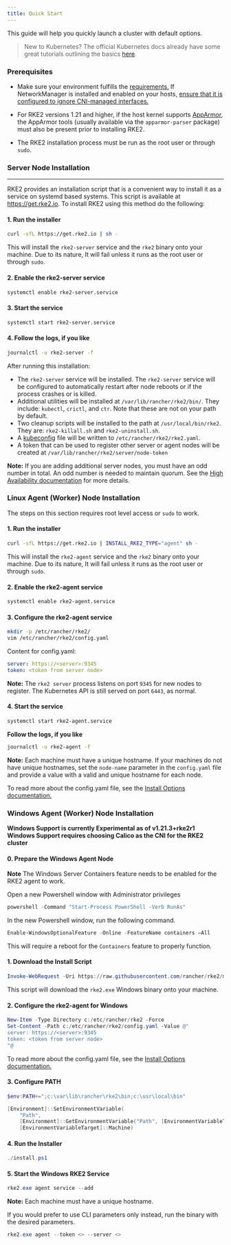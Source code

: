 ```yaml
---
title: Quick Start
---
```


This guide will help you quickly launch a cluster with default options.

> New to Kubernetes? The official Kubernetes docs already have some great tutorials outlining the basics [here](https://kubernetes.io/docs/tutorials/kubernetes-basics/).

### Prerequisites

- Make sure your environment fulfills the [requirements.](requirements.md/requirements/)
If NetworkManager is installed and enabled on your hosts, [ensure that it is configured to ignore CNI-managed interfaces.](../known_issues/#networkmanager)

- For RKE2 versions 1.21 and higher, if the host kernel supports [AppArmor](https://apparmor.net/), the AppArmor tools (usually available via the `apparmor-parser` package) must also be present prior to installing RKE2.

- The RKE2 installation process must be run as the root user or through `sudo`.

### Server Node Installation
--------------
RKE2 provides an installation script that is a convenient way to install it as a service on systemd based systems. This script is available at https://get.rke2.io. To install RKE2 using this method do the following:

#### 1. Run the installer

```sh
curl -sfL https://get.rke2.io | sh -
```

This will install the `rke2-server` service and the `rke2` binary onto your machine. Due to its nature, It will fail unless it runs as the root user or through `sudo`.

#### 2. Enable the rke2-server service

```sh
systemctl enable rke2-server.service
```

#### 3. Start the service

```sh
systemctl start rke2-server.service
```

#### 4. Follow the logs, if you like

```sh
journalctl -u rke2-server -f
```

After running this installation:

* The `rke2-server` service will be installed. The `rke2-server` service will be configured to automatically restart after node reboots or if the process crashes or is killed.
* Additional utilities will be installed at `/var/lib/rancher/rke2/bin/`. They include: `kubectl`, `crictl`, and `ctr`. Note that these are not on your path by default.
* Two cleanup scripts will be installed to the path at `/usr/local/bin/rke2`. They are: `rke2-killall.sh` and `rke2-uninstall.sh`.
* A [kubeconfig](https://kubernetes.io/docs/concepts/configuration/organize-cluster-access-kubeconfig/) file will be written to `/etc/rancher/rke2/rke2.yaml`.
* A token that can be used to register other server or agent nodes will be created at `/var/lib/rancher/rke2/server/node-token`

**Note:** If you are adding additional server nodes, you must have an odd number in total. An odd number is needed to maintain quorum. See the [High Availability documentation](./ha.md) for more details.

### Linux Agent (Worker) Node Installation

The steps on this section requires root level access or `sudo` to work.

#### 1. Run the installer

```sh
curl -sfL https://get.rke2.io | INSTALL_RKE2_TYPE="agent" sh -
```

This will install the `rke2-agent` service and the `rke2` binary onto your machine. Due to its nature, It will fail unless it runs as the root user or through `sudo`.

#### 2. Enable the rke2-agent service

```sh
systemctl enable rke2-agent.service
```

#### 3. Configure the rke2-agent service

```sh
mkdir -p /etc/rancher/rke2/
vim /etc/rancher/rke2/config.yaml
```

Content for config.yaml:

```yaml
server: https://<server>:9345
token: <token from server node>
```

**Note:** The `rke2 server` process listens on port `9345` for new nodes to register. The Kubernetes API is still served on port `6443`, as normal.

#### 4. Start the service

```sh
systemctl start rke2-agent.service
```

**Follow the logs, if you like**

```sh
journalctl -u rke2-agent -f
```

**Note:** Each machine must have a unique hostname. If your machines do not have unique hostnames, set the `node-name` parameter in the `config.yaml` file and provide a value with a valid and unique hostname for each node.

To read more about the config.yaml file, see the [Install Options documentation.](configuration.md#configuration-file)

### Windows Agent (Worker) Node Installation
**Windows Support is currently Experimental as of v1.21.3+rke2r1**
**Windows Support requires choosing Calico as the CNI for the RKE2 cluster**

#### 0. Prepare the Windows Agent Node
**Note** The Windows Server Containers feature needs to be enabled for the RKE2 agent to work.

Open a new Powershell window with Administrator privileges
```powershell
powershell -Command "Start-Process PowerShell -Verb RunAs"
```

In the new Powershell window, run the following command.
```powershell
Enable-WindowsOptionalFeature -Online -FeatureName containers –All
```
This will require a reboot for the `Containers` feature to properly function.

#### 1. Download the Install Script
```powershell
Invoke-WebRequest -Uri https://raw.githubusercontent.com/rancher/rke2/master/install.ps1 -Outfile install.ps1
```
This script will download the `rke2.exe` Windows binary onto your machine.

#### 2. Configure the rke2-agent for Windows
```powershell
New-Item -Type Directory c:/etc/rancher/rke2 -Force
Set-Content -Path c:/etc/rancher/rke2/config.yaml -Value @"
server: https://<server>:9345
token: <token from server node>
"@
```

To read more about the config.yaml file, see the [Install Options documentation.](configuration.md#configuration-file)


#### 3. Configure PATH 
```powershell
$env:PATH+=";c:\var\lib\rancher\rke2\bin;c:\usr\local\bin"

[Environment]::SetEnvironmentVariable(
    "Path",
    [Environment]::GetEnvironmentVariable("Path", [EnvironmentVariableTarget]::Machine) + ";c:\var\lib\rancher\rke2\bin;c:\usr\local\bin",
    [EnvironmentVariableTarget]::Machine)
```
#### 4. Run the Installer
```powershell
./install.ps1
```

#### 5. Start the Windows RKE2 Service
```powershell
rke2.exe agent service --add
```
**Note:** Each machine must have a unique hostname. 

If you would prefer to use CLI parameters only instead, run the binary with the desired parameters. 

```powershell
rke2.exe agent --token <> --server <>
```
